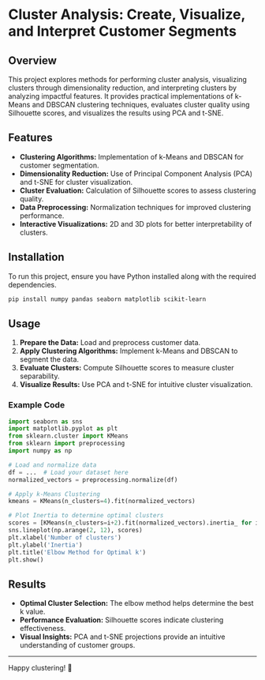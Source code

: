 # Cluster Analysis: Create, Visualize, and Interpret Customer Segments

## Overview

This project explores methods for performing cluster analysis, visualizing clusters through dimensionality reduction, and interpreting clusters by analyzing impactful features. It provides practical implementations of k-Means and DBSCAN clustering techniques, evaluates cluster quality using Silhouette scores, and visualizes the results using PCA and t-SNE.

## Features

- **Clustering Algorithms:** Implementation of k-Means and DBSCAN for customer segmentation.
- **Dimensionality Reduction:** Use of Principal Component Analysis (PCA) and t-SNE for cluster visualization.
- **Cluster Evaluation:** Calculation of Silhouette scores to assess clustering quality.
- **Data Preprocessing:** Normalization techniques for improved clustering performance.
- **Interactive Visualizations:** 2D and 3D plots for better interpretability of clusters.

## Installation

To run this project, ensure you have Python installed along with the required dependencies.

```sh
pip install numpy pandas seaborn matplotlib scikit-learn
```

## Usage

1. **Prepare the Data:** Load and preprocess customer data.
2. **Apply Clustering Algorithms:** Implement k-Means and DBSCAN to segment the data.
3. **Evaluate Clusters:** Compute Silhouette scores to measure cluster separability.
4. **Visualize Results:** Use PCA and t-SNE for intuitive cluster visualization.

### Example Code

```python
import seaborn as sns
import matplotlib.pyplot as plt
from sklearn.cluster import KMeans
from sklearn import preprocessing
import numpy as np

# Load and normalize data
df = ...  # Load your dataset here
normalized_vectors = preprocessing.normalize(df)

# Apply k-Means Clustering
kmeans = KMeans(n_clusters=4).fit(normalized_vectors)

# Plot Inertia to determine optimal clusters
scores = [KMeans(n_clusters=i+2).fit(normalized_vectors).inertia_ for i in range(10)]
sns.lineplot(np.arange(2, 12), scores)
plt.xlabel('Number of clusters')
plt.ylabel('Inertia')
plt.title('Elbow Method for Optimal k')
plt.show()
```

## Results

- **Optimal Cluster Selection:** The elbow method helps determine the best k value.
- **Performance Evaluation:** Silhouette scores indicate clustering effectiveness.
- **Visual Insights:** PCA and t-SNE projections provide an intuitive understanding of customer groups.


---

Happy clustering! 🚀

